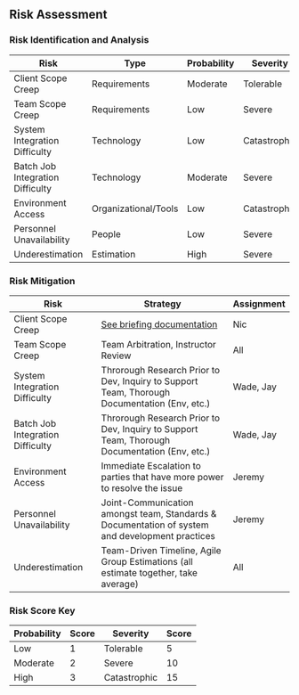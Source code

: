 ## Risk Assessment

### Risk Identification and Analysis
| Risk                             |  Type                 |  Probability  |  Severity     |  Result  |
|----------------------------------|-----------------------|---------------|---------------|----------|
| Client Scope Creep               |  Requirements         |  Moderate     |  Tolerable    |  10      |
| Team Scope Creep                 |  Requirements         |  Low          |  Severe       |  10      |
| System Integration Difficulty    |  Technology           |  Low          |  Catastrophic |  15      |
| Batch Job Integration Difficulty |  Technology           |  Moderate     |  Severe       |  20      |
| Environment Access               |  Organizational/Tools |  Low          |  Catastrophic |  15      |
| Personnel Unavailability         |  People               |  Low          |  Severe       |  10      |
| Underestimation                  |  Estimation           |  High         |  Severe       |  30      |


### Risk Mitigation 
| Risk                             |   Strategy                                                                                       | Assignment |
|----------------------------------|--------------------------------------------------------------------------------------------------|------------|
| Client Scope Creep               |  [See briefing documentation](./Solar_Data_Project_Briefing.docx)                                | Nic        |
| Team Scope Creep                 |  Team Arbitration, Instructor Review                                                             | All        |
| System Integration Difficulty    |  Throrough Research Prior to Dev, Inquiry to Support Team, Thorough Documentation (Env, etc.)    | Wade, Jay  |
| Batch Job Integration Difficulty |  Throrough Research Prior to Dev, Inquiry to Support Team, Thorough Documentation (Env, etc.)    | Wade, Jay  |
| Environment Access               |  Immediate Escalation to parties that have more power to resolve the issue                       | Jeremy     |
| Personnel Unavailability         |  Joint-Communication amongst team, Standards & Documentation of system and development practices | Jeremy     |
| Underestimation                  |  Team-Driven Timeline, Agile Group Estimations (all estimate together, take average)             | All        |


### Risk Score Key
| Probability| Score |  Severity    | Score |
|------------|-------|--------------|-------|
| Low        | 1     | Tolerable    | 5     |
| Moderate   | 2     | Severe       | 10    |
| High       | 3     | Catastrophic | 15    |
